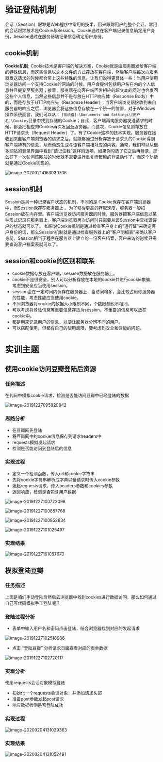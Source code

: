 # 验证登陆机制

会话（Session）跟踪是Web程序中常用的技术，用来跟踪用户的整个会话。常用的会话跟踪技术是Cookie与Session。Cookie通过在客户端记录信息确定用户身份，Session通过在服务器端记录信息确定用户身份。

## cookie机制

**Cookie机制:** Cookie技术是客户端的解决方案，Cookie就是由服务器发给客户端的特殊信息，而这些信息以文本文件的方式存放在客户端，然后客户端每次向服务器发送请求的时候都会带上这些特殊的信息。让我们说得更具体一些：当用户使用浏览器访问一个支持Cookie的网站的时候，用户会提供包括用户名在内的个人信息并且提交至服务器；接着，服务器在向客户端回传相应的超文本的同时也会发回这些个人信息，当然这些信息并不是存放在HTTP响应体（Response Body）中的，而是存放于HTTP响应头（Response Header）；当客户端浏览器接收到来自服务器的响应之后，浏览器会将这些信息存放在一个统一的位置，对于Windows操作系统而言，我们可以从： `[系统盘]:\Documents and Settings\[用户名]\Cookies`目录中找到存储的Cookie；自此，客户端再向服务器发送请求的时候，都会把相应的Cookie再次发回至服务器。而这次，Cookie信息则存放在HTTP请求头（Request Header）了。有了Cookie这样的技术实现，服务器在接收到来自客户端浏览器的请求之后，就能够通过分析存放于请求头的Cookie得到客户端特有的信息，从而动态生成与该客户端相对应的内容。通常，我们可以从很多网站的登录界面中看到“请记住我”这样的选项，如果你勾选了它之后再登录，那么在下一次访问该网站的时候就不需要进行重复而繁琐的登录动作了，而这个功能就是通过Cookie实现的。

![image-20200214163039706](image-20200214163039706.png)



## session机制

Session是另一种记录客户状态的机制，不同的是 Cookie保存在客户端浏览器中，而Session保存在服务器上 。为了获得更高的存取速度，服务器一般把Session放在内存里。客户端浏览器访问服务器的时候，服务器把客户端信息以某种形式记录在服务器上。客户端浏览器再次访问时只需要从该Session中查找该客户的状态就可以了。
如果说Cookie机制是通过检查客户身上的"通行证"来确定客户身份的话，那么Session机制就是通过检查服务器上的"客户明细表"来确认客户身份。Session相当于程序在服务器上建立的一份客户档案，客户来访的时候只需要查询客户档案表就可以了。

## session和cookie的区别和联系

- cookie数据存放在客户端，session数据放在服务器上。
- cookie不是很安全，别人可以分析存放在本地的cookie并进行cookie欺骗，考虑到安全应当使用session。
- session会在一定时间内保存在服务器上，当访问增多，会比较占用你服务器的性能，考虑性能应当使用cookie。
- 不同浏览器对cookie的数据大小限制不同，个数限制也不相同。
- 可以考虑将登陆信息等重要信息存放为session，不重要的信息可以放在cookie中。
- 都是用来记录用户的信息，以便让服务器分辨不同的用户。
- 可以搭配使用，但都有自己的使用局限，要考虑到安全和性能的问题。

# 实训主题

## 使用cookie访问豆瓣登陆后资源

### 任务描述

在代码中模拟cookie请求，检测是否能访问豆瓣中已经登陆的数据

![image-20191227095829842](image-20191227095829842.png)

### 思路分析

- 在豆瓣网先登陆
- 将豆瓣网中的cookie信息保存到请求headers中
- requests模拟发起请求
- 检测是否能访问到登陆后的信息

### 实现过程

- 定义一个检测函数，传入url和cookie字符串
- 先将cookie字符串解析成字典以备请求时传入cookie参数
- 发起requests请求，传入headers参数和cookies参数
- 返回响应，检测是否包含用户数据

![image-20191227100722098](image-20191227100722098.png)

![image-20191227100857768](image-20191227100857768.png)

![image-20191227100952834](image-20191227100952834.png)

![image-20191227101025497](image-20191227101025497.png)

### 实现结果

![image-20191227101057670](image-20191227101057670.png)

## 模拟登陆豆瓣

### 任务描述

上面是咱们手动登陆后然后去浏览器中找到cookies进行数据访问，那么如何通过自己写代码模拟手工登陆呢？

### 登陆过程分析

- 表单中输入用户名和密码点击登陆，结合浏览器找到对应的发起请求

![image-20191227102518986](image-20191227102518986.png)

- 点击  “登陆豆瓣”  分析请求页面查看对应的表单数据

![image-20191227102720117](image-20191227102720117.png)

### 实现分析

使用requests会话对象模拟登陆

- 初始化一个requests会话对象，并添加请求头部
- 准备post参数发起post请求
- 响应数据检测是否登陆成功

### 实现过程

![image-20200204131029363](image-20200204131029363.png)

### 实现结果

![image-20200204131052491](image-20200204131052491.png) 
